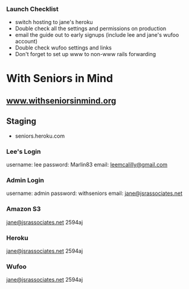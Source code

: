 ### Launch Checklist

* switch hosting to jane's heroku
* Double check all the settings and permissions on production
* email the guide out to early signups (include lee and jane's wufoo account)
* Double check wufoo settings and links
* Don't forget to set up www to non-www rails forwarding


# With Seniors in Mind
## www.withseniorsinmind.org


## Staging
* seniors.heroku.com

### Lee's Login
username: lee
password: Marlin83
email: leemcalilly@gmail.com

### Admin Login
username: admin
password: withseniors
email: jane@jsrassociates.net


### Amazon S3
jane@jsrassociates.net
2594aj


### Heroku
jane@jsrassociates.net
2594aj


### Wufoo
jane@jsrassociates.net
2594aj